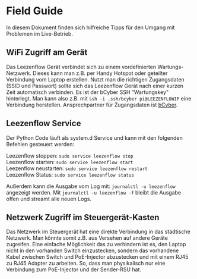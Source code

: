 # Field Guide

In diesem Dokument finden sich hilfreiche Tipps für den Umgang mit Problemen im Live-Betrieb.

## WiFi Zugriff am Gerät

Das Leezenflow Gerät verbindet sich zu einem vordefinierten Wartungs-Netzwerk. Dieses kann man z.B. per Handy Hotspot oder geteilter Verbindung vom Laptop erstellen.
Nutzt man die richtigen Zugangsdaten (SSID und Passwort) sollte sich das Leezenflow Gerät nach einer kurzen Zeit automatisch verbinden.
Es ist der bCyber SSH "Wartungskey" hinterlegt. Man kann also z.B. mit
`ssh -i .ssh/bcyber pi@LEEZENFLOWIP` eine Verbindung herstellen.
Ansprechpartner für Zugangsdaten ist [bCyber](https://www.bcyber.de).

## Leezenflow Service

Der Python Code läuft als system.d Service und kann mit den folgenden Befehlen gesteuert werden:

Leezenflow stoppen: `sudo service leezenflow stop`  
Leezenflow starten: `sudo service leezenflow start`  
Leezenflow neustarten: `sudo service leezenflow restart`  
Leezenflow Status: `sudo service leezenflow status`  

Außerdem kann die Ausgabe vom Log mit: `journalctl -u leezenflow` angezeigt werden. Mit `journalctl -u leezenflow -f` bleibt die Ausgabe offen und streamt alle neuen Logs.  

## Netzwerk Zugriff im Steuergerät-Kasten

Das Netzwerk im Steuergerät hat eine direkte Verbindung in das städtische Netzwerk. Man könnte somit z.B. aus Versehen auf andere Geräte zugreifen. Eine einfache Möglichkeit das zu verhindern ist es, den Laptop nicht in den vorhanden Switch einzustecken, sondern das vorhandene Kabel zwischen Switch und PoE-Injector abzustecken und mit einem RJ45 zu RJ45 Adapter zu arbeiten. So, dass man physikalisch nur eine Verbindung zum PoE-Injector und der Sender-RSU hat.
